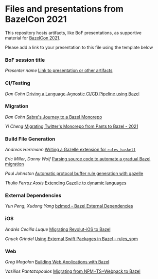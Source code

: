 # Files and presentations from BazelCon 2021

This repository hosts artifacts, like BoF presentations, as supportive material for 
[BazelCon 2021](https://opensourcelive.withgoogle.com/events/bazelcon2021).

Please add a link to your presentation to this file using the template below

### BoF session title 
*Presenter name*
[Link to presentation or other artifacts](https:/...)

### CI/Testing
*Dan Cohn*
[Driving a Language-Agnostic CI/CD Pipeline using Bazel](https://drive.google.com/file/d/1ScJY4YS9EsGY7UGPPBw6Gmo66kx6fZMf/view?usp=sharing)

### Migration
*Dan Cohn*
[Sabre's Journey
to a Bazel Monorepo](https://drive.google.com/file/d/18UUFevOLHUKVimxmDhl9G49lK_txmU0o/view?usp=sharing)

*Yi Cheng*
[Migrating Twitter's Monorepo from Pants to Bazel - 2021](https://drive.google.com/file/d/1N3-aza4Ql-JECbdUeei_ZglQcohoa5Bl/view?usp=sharing)

### Build File Generation

*Andreas Herrmann*
[Writing a Gazelle extension for `rules_haskell`](https://docs.google.com/presentation/d/1cUgbtPeDOSpI2o_21R2dQnPDPX0L2Hn4aaY1c6lm--w/edit?usp=sharing)

*Eric Miller*, *Danny Wolf*
[Parsing source code to automate a gradual Bazel migration](https://docs.google.com/presentation/d/1AyBD-N7JNxfqCBmPCM_aX8pUSKPYj_wdNY9B8gYlvic/edit?usp=sharing)

*Paul Johnston*
[Automatic protocol buffer rule generation with gazelle](https://docs.google.com/presentation/d/1ls8GAA9LA7-lB8Mnc116s_ADmTlu4Md3e_2xHL8I0K0/edit?usp=sharing)

*Thulio Ferraz Assis*
[Extending Gazelle to dynamic languages](https://docs.google.com/presentation/d/1NMS4V2qVlUjVldVRinsjyUxKueOnzYHhypLlGTMCWUY/edit?usp=sharing)

### External Dependencies

*Yun Peng*, *Xudong Yang* [bzlmod - Bazel External Dependencies](https://docs.google.com/presentation/d/19LHXd9ZovsS5c_tYbYE9zAiTzMq347C73t2ND_TIMSQ/edit?resourcekey=0-JbabSWK25g48B8LXZbl8jA)

### iOS

*Andrés Cecilia Luque* [Migrating Revolut-iOS to Bazel](Documents/Andres_Cecilia_Luque_Migrating_Revolut-iOS_to_Bazel.pdf)

*Chuck Grindel* [Using External Swift Packages in Bazel - rules_spm](https://docs.google.com/presentation/d/1RcFrs4Ao5ZDKkPml0RWRBUM2kfMciE8ZVuRQv-zRTiE/edit?usp=sharing)

### Web
*Greg Magolan*
[Building Web Applications with Bazel](https://docs.google.com/presentation/d/10qqLig5BHZVCKyJi-vLCbUg3LLDd0WJoUl1R3ghDQWI/edit?usp=sharing)

*Vasilios Pantazopoulos*
[Migrating from NPM+TS+Webpack to Bazel](https://docs.google.com/presentation/d/1p-MmI25zuzsexnsvxQvPGkaaWhCQKE8zDY14MwqekKE/edit?usp=sharing)
